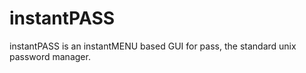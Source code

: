 # instantPASS
instantPASS is an instantMENU based GUI for pass, the standard unix password manager.
